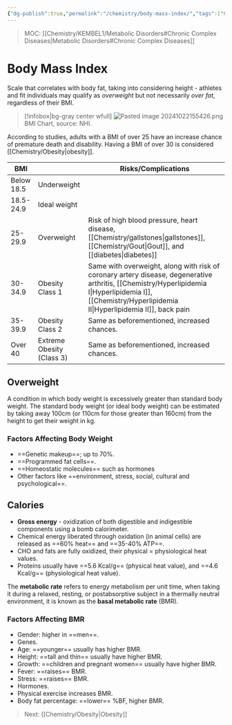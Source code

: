 ```yaml
---
{"dg-publish":true,"permalink":"/chemistry/body-mass-index/","tags":["Chemistry/Biochemistry","Metabolic_Disorders/Nutritional_Disorder"]}
---
```


> MOC: [[Chemistry/KEMBEL1/Metabolic Disorders#Chronic Complex Diseases\|Metabolic Disorders#Chronic Complex Diseases]]

# Body Mass Index
Scale that correlates with body fat, taking into considering height - athletes and fit individuals may qualify as *overweight* but not necessarily *over fat*, regardless of their BMI.

>[!infobox|bg-gray center wfull]
>![Pasted image 20241022155426.png](/img/user/Attachments/Pasted%20image%2020241022155426.png) BMI Chart, source: NHI.

According to studies, adults with a BMI of over 25 have an increase chance of premature death and disability. Having a BMI of over 30 is considered [[Chemistry/Obesity\|obesity]].

| BMI        |                           | Risks/Complications                                                                                                                               |
| ---------- | ------------------------- | ------------------------------------------------------------------------------------------------------------------------------------------------- |
| Below 18.5 | Underweight               |                                                                                                                                                   |
| 18.5-24.9  | Ideal weight              |                                                                                                                                                   |
| 25-29.9    | Overweight                | Risk of high blood pressure, heart disease, [[Chemistry/gallstones\|gallstones]], [[Chemistry/Gout\|Gout]], and [[diabetes\|diabetes]]                                                            |
| 30-34.9    | Obesity Class 1           | Same with overweight, along with risk of coronary artery disease, degenerative arthritis, [[Chemistry/Hyperlipidemia I\|Hyperlipidemia I]], [[Chemistry/Hyperlipidemia II\|Hyperlipidemia II]], back pain |
| 35-39.9    | Obesity Class 2           | Same as beforementioned, increased chances.                                                                                                                                              |
| Over 40    | Extreme Obesity (Class 3) |                                         Same as beforementioned, increased chances.                                                                                                          |

## Overweight
A condition in which body weight is excessively greater than standard body weight. The standard body weight (or ideal body weight) can be estimated by taking away 100cm (or 110cm for those greater than 160cm) from the height to get their weight in kg. 

### Factors Affecting Body Weight
- ==Genetic makeup==; up to 70%.
- ==Programmed fat cells==.
- ==Homeostatic molecules== such as hormones
- Other factors like ==environment, stress, social, cultural and psychological==.
<!--ID: 1729675532304-->


## Calories
- **Gross energy** - oxidization of both digestible and indigestible components using a bomb calorimeter.
- Chemical energy liberated through oxidation (in animal cells) are released as ==60% heat== and ==35-40% ATP==.
- CHO and fats are fully oxidized, their physical = physiological heat values.
- Proteins usually have ==5.6 Kcal/g== (physical heat value), and ==4.6 Kcal/g== (physiological heat value). 
<!--ID: 1729675532310-->


The **metabolic rate** refers to energy metabolism per unit time, when taking it during a relaxed, resting, or postabsorptive subject in a thermally neutral environment, it is known as the **basal metabolic rate** (BMR).

### Factors Affecting BMR
- Gender: higher in ==men==.
- Genes.
- Age: ==younger== usually has higher BMR.
- Height: ==tall and thin== usually have higher BMR.
- Growth: ==children and pregnant women== usually have higher BMR.
- Fever: ==raises== BMR.
- Stress: ==raises== BMR.
- Hormones.
- Physical exercise increases BMR.
- Body fat percentage: ==lower== %BF, higher BMR.
<!--ID: 1729675532315-->


> Next: [[Chemistry/Obesity\|Obesity]]
